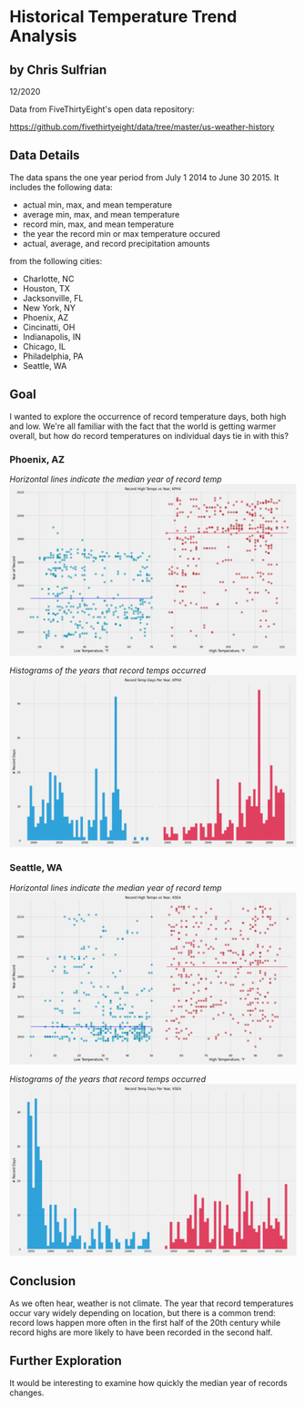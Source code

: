 # Historical Temperature Trend Analysis
## by Chris Sulfrian
12/2020

Data from FiveThirtyEight's open data repository:

https://github.com/fivethirtyeight/data/tree/master/us-weather-history


## Data Details

The data spans the one year period from July 1 2014 to June 30 2015. It includes the following data:
- actual min, max, and mean temperature
- average min, max, and mean temperature
- record min, max, and mean temperature
- the year the record min or max temperature occured
- actual, average, and record precipitation amounts

from the following cities:
- Charlotte, NC
- Houston, TX
- Jacksonville, FL
- New York, NY
- Phoenix, AZ
- Cincinatti, OH
- Indianapolis, IN
- Chicago, IL
- Philadelphia, PA
- Seattle, WA

## Goal

I wanted to explore the occurrence of record temperature days, both high and low. We're all familiar with the fact that the world is getting warmer overall, but how do record temperatures on individual days tie in with this?

### Phoenix, AZ

*Horizontal lines indicate the median year of record temp*
<img src="images/high_temps_vs_year_KPHX.png">

*Histograms of the years that record temps occurred*
<img src="images/record_temps_years_KPHX.png">

### Seattle, WA

*Horizontal lines indicate the median year of record temp*
<img src="images/high_temps_vs_year_KSEA.png">

*Histograms of the years that record temps occurred*
<img src="images/record_temps_years_KSEA.png">

## Conclusion

As we often hear, weather is not climate. The year that record temperatures occur vary widely depending on location, but there is a common trend: record lows happen more often in the first half of the 20th century while record highs are more likely to have been recorded in the second half. 

## Further Exploration

It would be interesting to examine how quickly the median year of records changes. 